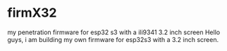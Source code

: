 # firmX32
my penetration firmware for esp32 s3 with a ili9341 3.2 inch screen
Hello guys, i am building my own firmware for esp32s3 with a 3.2 inch screen.
